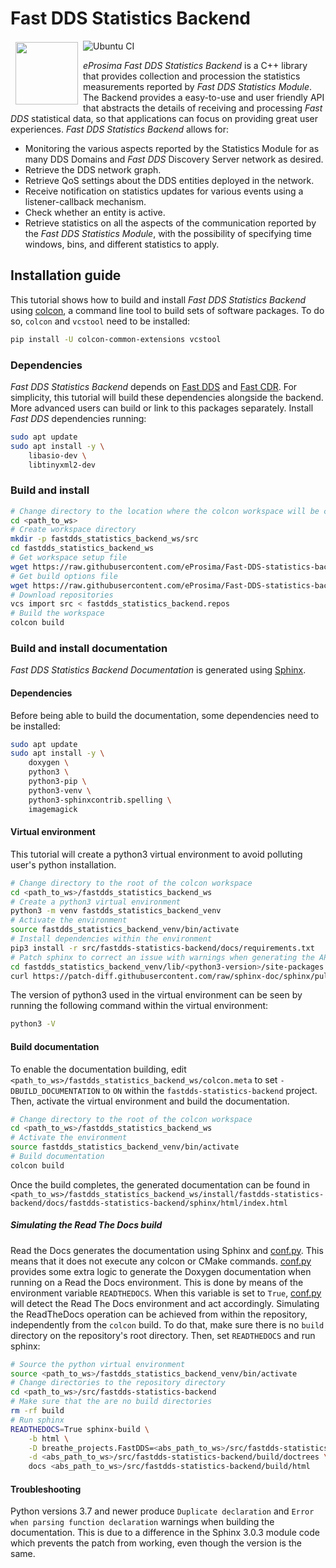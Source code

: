 # Fast DDS Statistics Backend

<a href="http://www.eprosima.com"><img src="https://encrypted-tbn3.gstatic.com/images?q=tbn:ANd9GcSd0PDlVz1U_7MgdTe0FRIWD0Jc9_YH-gGi0ZpLkr-qgCI6ZEoJZ5GBqQ" align="left" hspace="8" vspace="2" width="100" height="100" ></a>

![Ubuntu CI](https://github.com/eProsima/Fast-DDS-statistics-backend/actions/workflows/main.yml/badge.svg?branch=main)

*eProsima Fast DDS Statistics Backend* is a C++ library that provides collection and procession the statistics measurements reported by *Fast DDS Statistics Module*.
The Backend provides a easy-to-use and user friendly API that abstracts the details of receiving and processing
*Fast DDS* statistical data, so that applications can focus on providing great user experiences.
*Fast DDS Statistics Backend* allows for:

* Monitoring the various aspects reported by the Statistics Module for as many DDS Domains and *Fast DDS* Discovery Server network as desired.
* Retrieve the DDS network graph.
* Retrieve QoS settings about the DDS entities deployed in the network.
* Receive notification on statistics updates for various events using a listener-callback mechanism.
* Check whether an entity is active.
* Retrieve statistics on all the aspects of the communication reported by the *Fast DDS Statistics Module*, with the possibility of specifying time windows, bins, and different statistics to apply.

## Installation guide

This tutorial shows how to build and install *Fast DDS Statistics Backend* using [colcon](https://colcon.readthedocs.io), a command line tool to build sets of software packages.
To do so, `colcon` and `vcstool` need to be installed:

```bash
pip install -U colcon-common-extensions vcstool
```

### Dependencies

*Fast DDS Statistics Backend* depends on [Fast DDS](https://github.com/eProsima/Fast-DDS) and [Fast CDR](https://github.com/eProsima/Fast-CDR).
For simplicity, this tutorial will build these dependencies alongside the backend.
More advanced users can build or link to this packages separately.
Install *Fast DDS* dependencies running:

```bash
sudo apt update
sudo apt install -y \
    libasio-dev \
    libtinyxml2-dev
```

### Build and install

```bash
# Change directory to the location where the colcon workspace will be created
cd <path_to_ws>
# Create workspace directory
mkdir -p fastdds_statistics_backend_ws/src
cd fastdds_statistics_backend_ws
# Get workspace setup file
wget https://raw.githubusercontent.com/eProsima/Fast-DDS-statistics-backend/main/fastdds_statistics_backend.repos
# Get build options file
wget https://raw.githubusercontent.com/eProsima/Fast-DDS-statistics-backend/main/colcon.meta
# Download repositories
vcs import src < fastdds_statistics_backend.repos
# Build the workspace
colcon build
```

### Build and install documentation

*Fast DDS Statistics Backend Documentation* is generated using [Sphinx](https://www.sphinx-doc.org).

#### Dependencies

Before being able to build the documentation, some dependencies need to be installed:

```bash
sudo apt update
sudo apt install -y \
    doxygen \
    python3 \
    python3-pip \
    python3-venv \
    python3-sphinxcontrib.spelling \
    imagemagick
```

#### Virtual environment

This tutorial will create a python3 virtual environment to avoid polluting user's python installation.

```bash
# Change directory to the root of the colcon workspace
cd <path_to_ws>/fastdds_statistics_backend_ws
# Create a python3 virtual environment
python3 -m venv fastdds_statistics_backend_venv
# Activate the environment
source fastdds_statistics_backend_venv/bin/activate
# Install dependencies within the environment
pip3 install -r src/fastdds-statistics-backend/docs/requirements.txt
# Patch sphinx to correct an issue with warnings when generating the API reference
cd fastdds_statistics_backend_venv/lib/<python3-version>/site-packages
curl https://patch-diff.githubusercontent.com/raw/sphinx-doc/sphinx/pull/7851.diff | git apply
```

The version of python3 used in the virtual environment can be seen by running the following command within the virtual environment:

```bash
python3 -V
```

#### Build documentation

To enable the documentation building, edit `<path_to_ws>/fastdds_statistics_backend_ws/colcon.meta`
to set `-DBUILD_DOCUMENTATION` to `ON` within the `fastdds-statistics-backend` project.
Then, activate the virtual environment and build the documentation.

```bash
# Change directory to the root of the colcon workspace
cd <path_to_ws>/fastdds_statistics_backend_ws
# Activate the environment
source fastdds_statistics_backend_venv/bin/activate
# Build documentation
colcon build
```

Once the build completes, the generated documentation can be found in `<path_to_ws>/fastdds_statistics_backend_ws/install/fastdds-statistics-backend/docs/fastdds-statistics-backend/sphinx/html/index.html`

##### Simulating the Read The Docs build

Read the Docs generates the documentation using Sphinx and [conf.py](docs/conf.py).
This means that it does not execute any colcon or CMake commands.
[conf.py](docs/conf.py) provides some extra logic to generate the Doxygen documentation when running on a Read the Docs environment.
This is done by means of the environment variable `READTHEDOCS`. When this variable is set to `True`, [conf.py](docs/conf.py) will detect the Read The Docs environment and act accordingly.
Simulating the ReadTheDocs operation can be achieved from within the repository, independently from the `colcon` build.
To do that, make sure there is no `build` directory on the repository's root directory.
Then, set `READTHEDOCS` and run sphinx:

```bash
# Source the python virtual environment
source <path_to_ws>/fastdds_statistics_backend_venv/bin/activate
# Change directories to the repository directory
cd <path_to_ws>/src/fastdds-statistics-backend
# Make sure that the are no build directories
rm -rf build
# Run sphinx
READTHEDOCS=True sphinx-build \
    -b html \
    -D breathe_projects.FastDDS=<abs_path_to_ws>/src/fastdds-statistics-backend/build/doxygen/xml \
    -d <abs_path_to_ws>/src/fastdds-statistics-backend/build/doctrees \
    docs <abs_path_to_ws>/src/fastdds-statistics-backend/build/html
```

#### Troubleshooting

Python versions 3.7 and newer produce `Duplicate declaration` and `Error when parsing function declaration` warnings when building the documentation.
This is due to a difference in the Sphinx 3.0.3 module code which prevents the patch from working, even though the version is the same.
